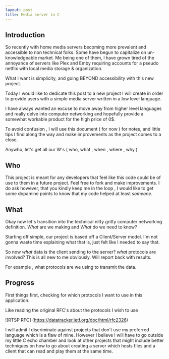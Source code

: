 ```yaml
---
layout: post
title: Media server in C 
---
```


Introduction
---
So recently with home media servers becoming more prevalent and accessible to non technical folks. Some have begun 
to capitalize on un-knowledgeable market. Me being one of them, I have grown tired of the annoyance of servers like Plex and Emby
requiring accounts for a pseudo netflix with local media storage & organization. 

What I want is simplicity, and going BEYOND accessibility with this new project.

Today I would like to dedicate this post to a new project I will create in order to provide users with a simple media server written
in a low level language.

I have always wanted an excuse to move away from higher level languages and really delve into computer networking and hopefully provide 
a somewhat workable product for the high price of 0$.

To avoid confusion , I will use this document ( for now ) for notes, and little tips I find along the way and make improvements 
as the project comes to a close.

Anywho, let's get all our W's ( who, what , when , where , why )


Who
---

This project is meant for any developers that feel like this code could be of use to them in a future project.
Feel free to fork and make improvements. I do ask however, that you kindly keep me in the loop , I would like to get 
some dopamine points to know that my code helped at least *someone*.

What
---
Okay now let's transition into the technical nitty gritty computer networking definition. *What* are we making and *What* do we need to know?

Starting off simple, our project is based off a Client/Server model. I'm not gonna waste time explaining what that is, just felt like I needed to say that.

So now *what* data is the client sending to the server? *what* protocols are involved? This is all new to me obviously. Will report back
with results.

For example , what protocols are we using to transmit the data.

Progress
---

First things first, checking for which protocols I want to use in this application.

Like reading the original RFC's about the protocols I wish to use

![RTSP RFC] (https://datatracker.ietf.org/doc/html/rfc2326)



I will admit I discriminate against projects that don't use my preferred language which is a 
flaw of mine. However I believe I will have to go outside my little C echo chamber and look at other
projects that might include better techniques on how to go about creating a server which hosts files 
and a client that can read and play them at the same time.

